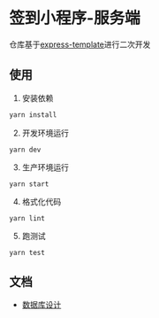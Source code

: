 # 签到小程序-服务端

仓库基于[express-template](https://github.com/ATQQ/express-template)进行二次开发

## 使用

1. 安装依赖
```sh
yarn install
```

2. 开发环境运行
```
yarn dev
```

3. 生产环境运行
```
yarn start
```

4. 格式化代码
```
yarn lint
```

5. 跑测试
```
yarn test
```

## 文档
* [数据库设计](./docs/db.md)